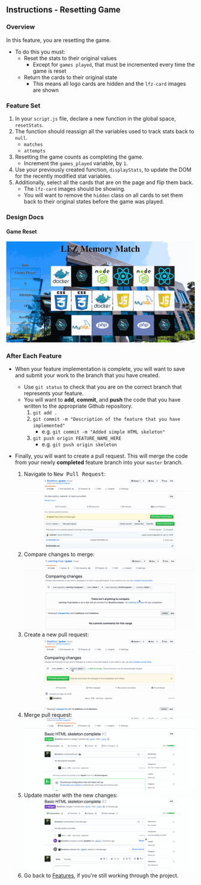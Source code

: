 Instructions - Resetting Game
--

### Overview

In this feature, you are resetting the game.
  - To do this you must:
    - Reset the stats to their original values
      - Except for `games played`, that must be incremented every time the game is reset
    - Return the cards to their original state
      - This means all logo cards are hidden and the `lfz-card` images are shown

### Feature Set

1. In your `script.js` file, declare a new function in the global space, `resetStats`.
2. The function should reassign all the variables used to track stats back to `null`.
   - `matches`
   - `attempts`
3. Resetting the game counts as completing the game.
   - Increment the `games_played` variable, by `1`.
4. Use your previously created function, `displayStats`, to update the DOM for the recently modified stat variables.
5. Additionally, select all the cards that are on the page and flip them back.
    - The `lfz-card` images should be showing.
    - You will want to remove the `hidden` class on all cards to set them back to their original states before the game was played.

### Design Docs

#### Game Reset

![Resetting Game](../feature-gifs/reset-game.gif)

### After Each Feature

- When your feature implementation is complete, you will want to save and submit your work to the branch that you have created.
  - Use `git status` to check that you are on the correct branch that represents your feature.
  - You will want to **add**, **commit**, and **push** the code that you have written to the appropriate Github repository.
    1. `git add .`
    2. `git commit -m "Description of the feature that you have implemented"`
       - e.g. `git commit -m "Added simple HTML skeleton"`
    3. `git push origin FEATURE_NAME_HERE`
       - e.g. `git push origin skeleton`

- Finally, you will want to create a pull request. This will merge the code from your newly **completed** feature branch into your `master` branch.

  1. Navigate to <kbd>New Pull Request</kbd>:
  ![Navigate to pull requests](../post-feature/navigate-to-pull-request.gif)
  2. Compare changes to merge:
  ![Compare changes to merge](../post-feature/compare-changes.gif)
  3. Create a new pull request:
  ![Create new pull request](../post-feature/create-pull-request.gif)
  4. Merge pull request:
  ![Merge pull request](../post-feature/merge-pull-request.gif)
  5. Update master with the new changes:
  ![Update master](../post-feature/pull-new-changes.gif)
  6. Go back to [Features](../../README.md#features), if you're still working through the project.
